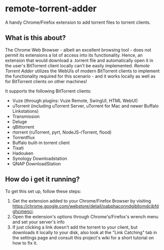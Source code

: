 # remote-torrent-adder
A handy Chrome/Firefox extension to add torrent files to torrent clients.

## What is this about?
The Chrome Web Browser - albeit an excellent browsing tool - does not permit its extensions a lot of access into its functionality. Hence, an extension that would download a .torrent file and automatically open it in the user's BitTorrent client locally can't be easily implemented. *Remote Torrent Adder* utilizes the WebUIs of modern BitTorrent clients to implement the functionality required for this scenario - and it works locally as well as for BitTorrent clients on other machines!

It supports the following BitTorrent clients:
  * Vuze (through plugins: Vuze Remote, SwingUI, HTML WebUI)
  * uTorrent (including uTorrent Server, uTorrent for Mac and newer Buffalo Linkstations)
  * Transmission
  * Deluge
  * qBittorrent
  * rtorrent (ruTorrent, pyrt, NodeJS-rTorrent, flood)
  * Torrentflux
  * Buffalo built-in torrent client
  * Tixati
  * Hadouken
  * Synology Downloadstation
  * QNAP DownloadStation


## How do i get it running?
To get this set up, follow these steps:

1. Get the extension added to your Chrome/Firefox Browser by visiting https://chrome.google.com/webstore/detail/oabphaconndgibllomdcjbfdghcmenci.
2. Open the extension's options through Chrome's/Firefox's wrench menu and set your server's info
3. If just clicking a link doesn't add the torrent to your client, but downloads it locally to your disk, also look at the "Link Catching" tab in the settings page and consult this project's wiki for a short tutorial on how to fix it.
